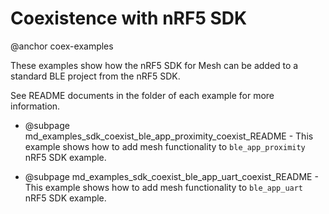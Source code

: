 # Coexistence with nRF5 SDK
@anchor coex-examples

These examples show how the nRF5 SDK for Mesh can be added to a standard BLE project from the nRF5 SDK.

See README documents in the folder of each example for more information.

* @subpage md_examples_sdk_coexist_ble_app_proximity_coexist_README - This example shows how to add mesh functionality to `ble_app_proximity` nRF5 SDK example.

* @subpage md_examples_sdk_coexist_ble_app_uart_coexist_README - This example shows how to add mesh functionality to `ble_app_uart` nRF5 SDK example.
